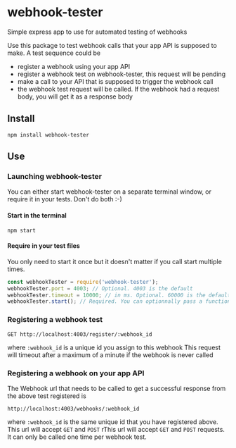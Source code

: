 # webhook-tester
Simple express app to use for automated testing of webhooks

Use this package to test webhook calls that your app API is supposed to make.
A test sequence could be
 * register a webhook using your app API
 * register a webhook test on webhook-tester, this request will be pending
 * make a call to your API that is supposed to trigger the webhook call
 * the webhook test request will be called. If the webhook had a request body, you will get it as a response body

## Install
`npm install webhook-tester`

## Use
### Launching webhook-tester
You can either start webhook-tester on a separate terminal window, or require it in your tests. Don't do both :-)

#### Start in the terminal
`npm start`

#### Require in your test files
You only need to start it once but it doesn't matter if you call start multiple times.

```javascript
const webhookTester = require('webhook-tester');
webhookTester.port = 4003; // Optional. 4003 is the default
webhookTester.timeout = 10000; // in ms. Optional. 60000 is the default
webhookTester.start(); // Required. You can optionnally pass a function to get the register and call urls
```


### Registering a webhook test

`GET http://localhost:4003/register/:webhook_id`

where `:webhook_id` is a unique id you assign to this webhook
This request will timeout after a maximum of a minute if the webhook is never called

### Registering a webhook on your app API
The Webhook url that needs to be called to get a successful response from the above test registered is

`http://localhost:4003/webhooks/:webhook_id`

where `:webhook_id` is the same unique id that you have registered above.
This url will accept `GET` and `POST` rThis url will accept `GET` and `POST` requests.
It can only be called one time per webhook test.
